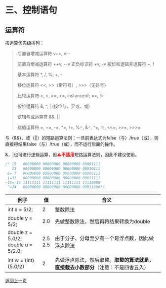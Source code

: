 # 三、控制语句

## 运算符

按运算优先级排列：

> 后置自增减运算符 v++, v--
>
> 前置自增减运算符 ++v, --v 正负标识符 +v, -v 按位和逻辑非运算符 ~, !
>
> 基本运算符 *, /, %; +, -
>
> 移位运算符 <<, >>（带符号）, >>>（无符号）
>
> 比较运算符 >, <, >=, <=, instanceof; ==, !=
>
> 按位运算符 &, ^, | (按位与，异或，或)
>
> 逻辑与或运算符 &&, ||
>
> 赋值运算符 =, +=, -=, *=, /=, %=, &=, ^=, !=, <<=, >>=, >>>=

与（\&\&）、或（\|\|）的短路运算法则：一旦前表达式为false（与）/true（或），则直接得结果false（与）/true（或），而不运行后面的操作。

&，|也可进行逻辑运算，但<b style="color:red">⚠不适用</b>短路运算法则，因此不建议使用。

```java
/* 15   00000000 00000000 00000000 00001111
   23   00000000 00000000 00000000 00010111
 &= 7   00000000 00000000 00000000 00000111
 |=31   00000000 00000000 00000000 00011111
~15=-16 11111111 11111111 11111111 11110000
 ^=24   00000000 00000000 00000000 00011000*/
```

| 例子                                     | 值         | 含义                                                         |
| ---------------------------------------- | ---------- | ------------------------------------------------------------ |
| int  x = 5/2;                            | 2          | 整数除法                                                     |
| double  y = 5/2;                         | 2.0        | 先做整数除法，然后再将结果转换为double                       |
| double  z = 5.0/2;<br>double  u = 5/2.0; | 2.5<br>2.5 | 由于分子、分母至少有一个是浮点数，因此做浮点除法             |
| int  w = (int)(5.0/2)                    | 2          | 先做浮点除法，然后取整。**取整的算法就是，直接截去小数部分**（注意：不是四舍五入） |

[返回上一页](java.md)

